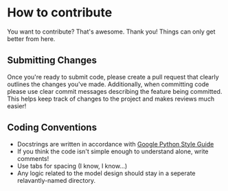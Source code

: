 # How to contribute

You want to contribute? That's awesome. Thank you! Things can only get better from here. 

## Submitting Changes

Once you're ready to submit code, please create a pull request that clearly outlines the changes you've made. Additionally, when committing code please use 
clear commit messages describing the feature being committed. This helps keep track of changes to the project and makes reviews much easier!

## Coding Conventions

- Docstrings are written in accordance with [Google Python Style Guide](http://google.github.io/styleguide/pyguide.html)
- If you think the code isn't simple enough to understand alone, write comments!
- Use tabs for spacing (I know, I know...)
- Any logic related to the model design should stay in a seperate relavantly-named directory.


